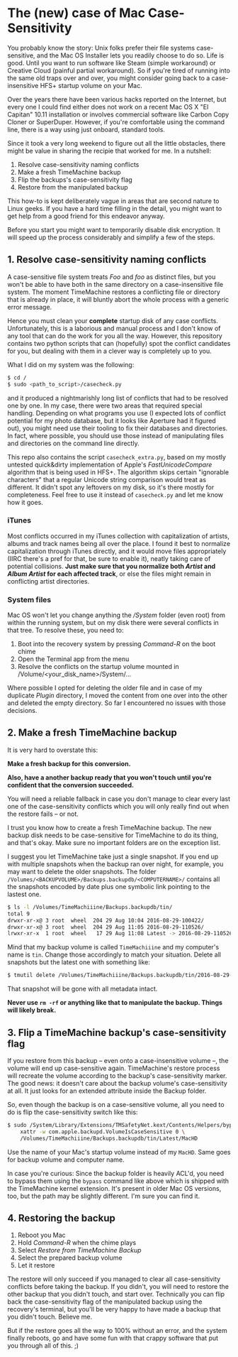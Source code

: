 # The (new) case of Mac Case-Sensitivity

You probably know the story: Unix folks prefer their file systems case-sensitive, and the Mac OS
Installer lets you readily choose to do so. Life is good. Until you want to run software like Steam
(simple workaround) or Creative Cloud (painful partial workaround). So if you're tired of running
into the same old traps over and over, you might consider going back to a case-insensitive HFS+ startup
volume on your Mac.

Over the years there have been various hacks reported on the Internet, but every one I could find either
does not work on a recent Mac OS X "El Capitan" 10.11 installation or involves commercial software
like Carbon Copy Cloner or SuperDuper. However, if you're comfortable using the command line, there
is a way using just onboard, standard tools.

Since it took a very long weekend to figure out all the little obstacles, there might be value in
sharing the recipie that worked for me. In a nutshell:

 1. Resolve case-sensitivity naming conflicts
 2. Make a fresh TimeMachine backup
 3. Flip the backups's case-sensitivity flag
 4. Restore from the manipulated backup

This how-to is kept deliberately vague in areas that are second nature to Linux geeks. If you
have a hard time filling in the detail, you might want to get help from a good friend for this
endeavor anyway.

Before you start you might want to temporarily disable disk encryption. It will speed up the process
considerably and simplify a few of the steps.

## 1. Resolve case-sensitivity naming conflicts

A case-sensitive file system treats *Foo* and *foo* as distinct files, but you won't be able to have
both in the same directory on a case-insensitive file system. The moment TimeMachine restores a
conflicting file or directory that is already in place, it will bluntly abort the whole process with
a generic error message.

Hence you must clean your **complete** startup disk of any case conflicts. Unfortunately, this is a
laborious and manual process and I don't know of any tool that can do the work for you all the way.
However, this repository contains two python scripts that can (hopefully) spot the conflict candidates
for you, but dealing with them in a clever way is completely up to you.

What I did on my system was the following:

```bash
$ cd /
$ sudo <path_to_script>/casecheck.py
```

and it produced a nightmarishly long list of conflicts that had to be resolved one by one. In my case,
there were two areas that required special handling. Depending on what programs you use (I expected
lots of conflict potential for my photo database, but it looks like Aperture had it figured out), you
might need use their tooling to fix their databases and directories. In fact, where possible, you
should use those instead of manipulating files and directories on the command line directly.

This repo also contains the script ```casecheck_extra.py```, based on my mostly untested quick&dirty
implementation of Apple's *FastUnicodeCompare* algorithm that is being used in HFS+. The algorithm
skips certain "ignorable characters" that a regular Unicode string comparison would treat as different.
It didn't spot any leftovers on my disk, so it's there mostly for completeness. Feel free to use it
instead of ```casecheck.py``` and let me know how it goes.

### iTunes

Most conflicts occurred in my iTunes collection with capitalization of artists, albums and track names
being all over the place. I found it best to normalize capitalization through iTunes directly, and it
would move files appropriately (IIRC there's a pref for that, be sure to enable it), neatly taking care
of potential collisions. **Just make sure that you normalize both *Artist* and *Album Artist* for each
affected track**, or else the files might remain in conflicting artist directories.

### System files

Mac OS won't let you change anything the */System* folder (even root) from within the running system,
but on my disk there were several conflicts in that tree. To resolve these, you need to:

 1. Boot into the recovery system by pressing *Command-R* on the boot chime
 1. Open the Terminal app from the menu
 1. Resolve the conflicts on the startup volume mounted in /Volume/<your_disk_name>/System/...

Where possible I opted for deleting the older file and in case of my duplicate *Plugin* directory, I
moved the content from one over into the other and deleted the empty directory. So far I encountered
no issues with those decisions.

## 2. Make a fresh TimeMachine backup

It is very hard to overstate this:

**Make a fresh backup for this conversion.**

**Also, have a another backup ready that you won't touch until you're confident that the conversion
succeeded.**

You will need a reliable fallback in case you don't manage to clear every last one of the
case-sensitivity conflicts which you will only really find out when the restore fails – or not.

I trust you know how to create a fresh TimeMachine backup. The new backup disk needs to be
case-sensitive for TimeMachine to do its thing, and that's okay. Make sure no important folders
are on the exception list.

I suggest you let TimeMachine take just a single snapshot. If you end up with multiple snapshots
when the backup ran over night, for example, you may want to delete the older snapshots. The folder
`/Volumes/<BACKUPVOLUME>/Backups.backupdb/<COMPUTERNAME>/` contains all the snapshots encoded by
date plus one symbolic link pointing to the lastest one.

```bash
$ ls -l /Volumes/TimeMachiiine/Backups.backupdb/tin/
total 9
drwxr-xr-x@ 3 root  wheel  204 29 Aug 10:04 2016-08-29-100422/
drwxr-xr-x@ 3 root  wheel  204 29 Aug 11:05 2016-08-29-110526/
lrwxr-xr-x  1 root  wheel   17 29 Aug 11:08 Latest -> 2016-08-29-110526
```

Mind that my backup volume is called ``TimeMachiiine`` and my computer's name is ``tin``. Change
those accordingly to match your situation. Delete all snapshots but the latest one with something
like:

```bash
$ tmutil delete /Volumes/TimeMachiiine/Backups.backupdb/tin/2016-08-29-100422
```

That snapshot will be gone with all metadata intact.

**Never use ``rm -rf`` or anything like that to manipulate the backup. Things will likely break.**

## 3. Flip a TimeMachine backup's case-sensitivity flag

If you restore from this backup – even onto a case-insensitive volume –, the volume will end up
case-sensitive again. TimeMachine's restore process will recreate the volume according to the
backup's case-sensitivity marker. The good news: it doesn't care about the backup volume's
case-sensitivity at all. It just looks for an extended attribute inside the Backup folder.

So, even though the backup is on a case-sensitive volume, all you need to do is flip the
case-sensitivity switch like this:

```bash
$ sudo /System/Library/Extensions/TMSafetyNet.kext/Contents/Helpers/bypass \
    xattr -w com.apple.backupd.VolumeIsCaseSensitive 0 \
    /Volumes/TimeMachiiine/Backups.backupdb/tin/Latest/MacHD
```

Use the name of your Mac's startup volume instead of my ``MacHD``. Same goes for backup volume
and computer name.

In case you're curious: Since the backup folder is heavily ACL'd, you need to bypass them using
the ``bypass`` command like above which is shipped with the TimeMachine kernel extension.
It's present in older Mac OS versions, too, but the path may be slightly different. I'm sure
you can find it.

## 4. Restoring the backup

 1. Reboot you Mac
 1. Hold *Command-R* when the chime plays
 1. Select *Restore from TimeMachine Backup*
 1. Select the prepared backup volume
 1. Let it restore

The restore will only succeed if you managed to clear all case-sensitivity conflicts before
taking the backup. If you didn't, you will need to restore the other backup that you didn't
touch, and start over. Technically you can flip back the case-sensitivity flag of the
manipulated backup using the recovery's terminal, but you'll be very happy to have made
a backup that you didn't touch. Believe me.

But if the restore goes all the way to 100% without an error, and the system finally reboots,
go and have some fun with that crappy software that put you through all of this. ;)
